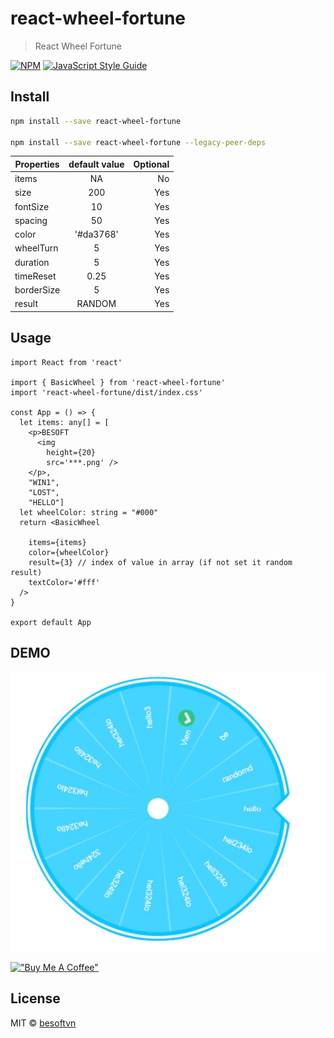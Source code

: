 # react-wheel-fortune

> React Wheel Fortune

[![NPM](https://img.shields.io/npm/v/react-wheel-fortune.svg)](https://www.npmjs.com/package/react-wheel-fortune) [![JavaScript Style Guide](https://img.shields.io/badge/code_style-standard-brightgreen.svg)](https://standardjs.com)

## Install

```bash
npm install --save react-wheel-fortune

npm install --save react-wheel-fortune --legacy-peer-deps
```



| Properties     | default value | Optional |
| -------------- | :-----------: | -------: |
| items          |      NA       |       No |
| size           |      200      |      Yes |
| fontSize       |      10       |      Yes |
| spacing        |      50       |      Yes |
| color          |   '#da3768'   |      Yes |
| wheelTurn      |       5       |      Yes |
| duration       |       5       |      Yes |
| timeReset      |      0.25     |      Yes |
| borderSize     |       5       |      Yes |
| result         |     RANDOM    |      Yes |

## Usage

```tsx
import React from 'react'

import { BasicWheel } from 'react-wheel-fortune'
import 'react-wheel-fortune/dist/index.css'

const App = () => {
  let items: any[] = [
    <p>BESOFT
      <img
        height={20}
        src='***.png' />
    </p>,
    "WIN1",
    "LOST",
    "HELLO"]
  let wheelColor: string = "#000"
  return <BasicWheel

    items={items}
    color={wheelColor}
    result={3} // index of value in array (if not set it random result)
    textColor='#fff'
  />
}

export default App

```


## DEMO

![before spinning](./demo.png)



[!["Buy Me A Coffee"](https://www.buymeacoffee.com/assets/img/custom_images/orange_img.png)](https://paypal.me/bettv99?country.x=VN&locale.x=vi_VN)

## License

MIT © [besoftvn](https://github.com/besoftvn)


